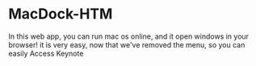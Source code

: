 # MacDock-HTM
In this web app, you can run mac os online, and it open windows in your browser! it is very easy, now that we've removed the menu, so you can easily Access Keynote
